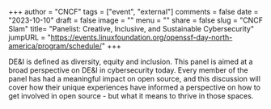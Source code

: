 +++
author = "CNCF"
tags = ["event", "external"]
comments = false
date = "2023-10-10"
draft = false
image = ""
menu = ""
share = false
slug = "CNCF Slam"
title= "Panelist: Creative, Inclusive, and Sustainable Cybersecurity"
jumpURL = "https://events.linuxfoundation.org/openssf-day-north-america/program/schedule/"
+++

DE&I is defined as diversity, equity and inclusion. This panel is aimed at a broad perspective on DE&I in cybersecurity today. Every member of the panel has had a meaningful impact on open source, and this discussion will cover how their unique experiences have informed a perspective on how to get involved in open source - but what it means to thrive in those spaces.